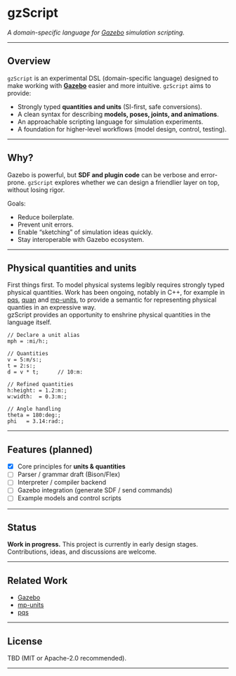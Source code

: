 # gzScript

*A domain-specific language for [Gazebo](https://gazebosim.org) simulation scripting.*

---

## Overview

`gzScript` is an experimental DSL (domain-specific language) designed to make working with **[Gazebo](https://gazebosim.org)** easier and more intuitive. `gzScript` aims to provide:

* Strongly typed **quantities and units** (SI-first, safe conversions).
* A clean syntax for describing **models, poses, joints, and animations**.
* An approachable scripting language for simulation experiments.
* A foundation for higher-level workflows (model design, control, testing).

---

## Why?

Gazebo is powerful, but **SDF and plugin code** can be verbose and error-prone.
`gzScript` explores whether we can design a friendlier layer on top, without losing rigor.

Goals:

* Reduce boilerplate.
* Prevent unit errors.
* Enable “sketching” of simulation ideas quickly.
* Stay interoperable with Gazebo ecosystem.

---

## Physical quantities and units
First things first. To model physical systems legibly requires strongly typed physical quantities. Work has been ongoing, notably in C++, for example in 
[pqs](https://github.com/kwikius/pqs), [quan](https://github.com/kwikius/quan-trunk) and [mp-units](https://github.com/mpusz/units), to 
provide a semantic for representing physical quanties in an expressive way.  
gzScript provides an opportunity to enshrine physical quantities in the language itself. 

```
// Declare a unit alias
mph = :mi/h:;

// Quantities
v = 5:m/s:;
t = 2:s:;
d = v * t;      // 10:m:

// Refined quantities
h:height: = 1.2:m:;
w:width:  = 0.3:m:;

// Angle handling
theta = 180:deg:;
phi   = 3.14:rad:;
```

---

## Features (planned)

* [x] Core principles for **units & quantities**
* [ ] Parser / grammar draft (Bison/Flex)
* [ ] Interpreter / compiler backend
* [ ] Gazebo integration (generate SDF / send commands)
* [ ] Example models and control scripts

---

## Status

**Work in progress.** This project is currently in early design stages.
Contributions, ideas, and discussions are welcome.

---

## Related Work

* [Gazebo](https://gazebosim.org)
* [mp-units](https://github.com/mpusz/units)
* [pqs](https://github.com/kwikius/pqs)

---

## License

TBD (MIT or Apache-2.0 recommended).

---
